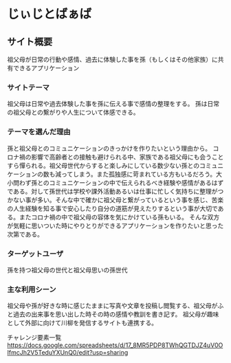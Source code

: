 # じぃじとばぁば

## サイト概要
祖父母が日常の行動や感情、過去に体験した事を孫（もしくはその他家族）に共有できるアプリケーション

### サイトテーマ
祖父母は日常や過去体験した事を孫に伝える事で感情の整理をする。
孫は日常の祖父母との繋がりや人生について体感できる。

### テーマを選んだ理由
孫と祖父母とのコミュニケーションのきっかけを作りたいという理由から。
コロナ禍の影響で高齢者との接触も避けられる中、家族である祖父母にも会うことすら憚られる。祖父母世代からすると楽しみにしている数少ない孫とのコミュニケーションの数も減ってしまう。また孤独感に苛まれている方もいるだろう。大小問わず孫とのコミュニケーションの中で伝えられるべき経験や感情があるはずである。対して孫世代は学校や課外活動あるいは仕事に忙しく気持ちに整理がつかない事が多い。そんな中で確かに祖父母と繋がっているという事を感じ、苦楽の人生経験を知る事で安心したり自分の道筋が見えたりするという事が大切である。またコロナ禍の中で祖父母の容体を気にかけている孫もいる。
そんな双方が気軽に思いついた時にやりとりができるアプリケーションを作りたいと思った次第である。

### ターゲットユーザ
孫を持つ祖父母の世代と祖父母思いの孫世代

### 主な利用シーン
祖父母や孫が好きな時に感じたままに写真や文章を投稿し閲覧する、祖父母がふと過去の出来事を思い出した時その時の感情や教訓を書き記す。
祖父母が趣味として外部に向けて川柳を発信するサイトも連携する。





チャレンジ要素一覧
https://docs.google.com/spreadsheets/d/17_8MR5PDP8TWhQGTDJZ4uV0OIfmcJh2V5TeduYXUnQ0/edit?usp=sharing
